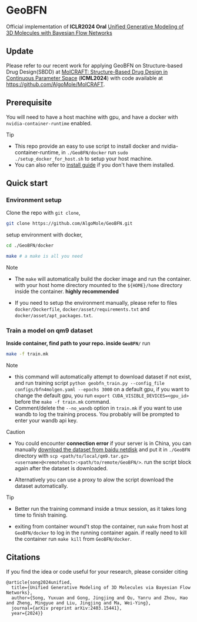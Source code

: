 
# GeoBFN

Official implementation of **ICLR2024 Oral** [Unified Generative Modeling of 3D Molecules with Bayesian Flow Networks](https://openreview.net/forum?id=NSVtmmzeRB)

## Update
Please refer to our recent work for applying GeoBFN on Structure-based Drug Design(SBDD) at [MolCRAFT: Structure-Based Drug Design in Continuous Parameter Space](https://arxiv.org/abs/2404.12141) (**ICML2024**) with code available at https://github.com/AlgoMole/MolCRAFT.

## Prerequisite
You will need to have a host machine with gpu, and have a docker with `nvidia-container-runtime` enabled.

> [!TIP]
> - This repo provide an easy to use script to install docker and nvidia-container-runtime, in `./GeoBFN/docker` run `sudo ./setup_docker_for_host.sh` to setup your host machine.
> - You can also refer to [install guide](https://docs.nvidia.com/datacenter/cloud-native/container-toolkit/latest/install-guide.html) if you don't have them installed.

## Quick start

### Environment setup
Clone the repo with `git clone`,
```bash
git clone https://github.com/AlgoMole/GeoBFN.git
```

setup environment with docker,

```bash
cd ./GeoBFN/docker

make # a make is all you need
```

> [!NOTE]
> - The `make` will automatically build the docker image and run the container. with your host home directory mounted to the `${HOME}/home` directory inside the container. **highly recommended**
> 
> - If you need to setup the environment manually, please refer to files `docker/Dockerfile`, `docker/asset/requirements.txt` and `docker/asset/apt_packages.txt`. 

### Train a model on qm9 dataset

**Inside container, find path to your repo. inside `GeoBFN/`** run


```bash
make -f train.mk
```

> [!NOTE]
> - this command will automatically attempt to download dataset if not exist, and run training script `python geobfn_train.py --config_file configs/bfn4molgen.yaml --epochs 3000` on a default gpu, if you want to change the default gpu, you run `export CUDA_VISIBLE_DEVICES=<gpu_id>` before the `make -f train.mk` command.
> - Comment/delete the `--no_wandb` option in `train.mk` if you want to use wandb to log the training process. You probably will be prompted to enter your wandb api key.

>[!CAUTION]
> - You could encounter **connection error** if your server is in China, you can manually [download the dataset from baidu netdisk](https://pan.baidu.com/s/1EUa58hkPvoYoIiLahbhnaA?pwd=i9wm) and put it in `./GeoBFN` directory with `scp <path/to/local/qm9.tar.gz> <username>@<remotehost>:<path/to/remote/GeoBFN/>`. run the script block again after the dataset is downloaded.
> 
> - Alternatively you can use a proxy to alow the script download the dataset automatically.

> [!TIP]
> - Better run the training command inside a tmux session, as it takes long time to finish training.
> 
> - exiting from container wound't stop the container, run `make` from host at `GeoBFN/docker` to log in the running container again. if really need to kill the container run `make kill` from `GeoBFN/docker`.
## Citations
If you find the idea or code useful for your research, please consider citing
```
@article{song2024unified,
  title={Unified Generative Modeling of 3D Molecules via Bayesian Flow Networks},
  author={Song, Yuxuan and Gong, Jingjing and Qu, Yanru and Zhou, Hao and Zheng, Mingyue and Liu, Jingjing and Ma, Wei-Ying},
  journal={arXiv preprint arXiv:2403.15441},
  year={2024}}

```



